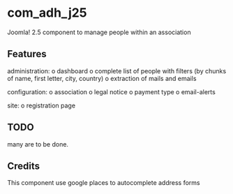 com_adh_j25
===========

Joomla! 2.5 component to manage people within an association

Features
--------
administration:
o dashboard
o complete list of people with filters (by chunks of name, first letter, city, country)
o extraction of mails and emails

configuration:
o association
o legal notice
o payment type
o email-alerts

site:
o registration page

TODO
----
many are to be done.

Credits
-------
This component use google places to autocomplete address forms